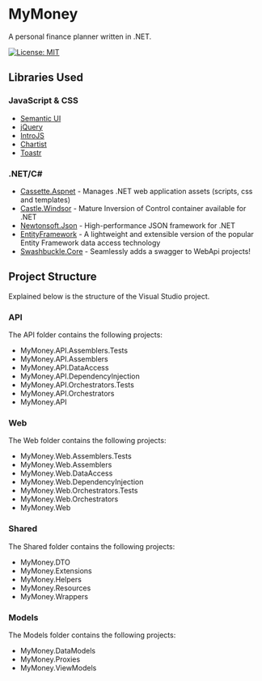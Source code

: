 # MyMoney
A personal finance planner written in .NET.

[![License: MIT](https://img.shields.io/badge/License-MIT-yellow.svg)](https://opensource.org/licenses/MIT)

## Libraries Used
### JavaScript & CSS
- [Semantic UI](https://github.com/semantic-org/semantic-ui/)
- [jQuery](https://github.com/jquery/jquery)
- [IntroJS](https://github.com/usablica/intro.js/)
- [Chartist](https://github.com/gionkunz/chartist-js)
- [Toastr](https://github.com/CodeSeven/toastr)

### .NET/C# #
- [Cassette.Aspnet](https://github.com/andrewdavey/cassette) - Manages .NET web application assets (scripts, css and templates) 
- [Castle.Windsor](https://github.com/castleproject/Windsor) - Mature Inversion of Control container available for .NET
- [Newtonsoft.Json](https://github.com/JamesNK/Newtonsoft.Json) - High-performance JSON framework for .NET 
- [EntityFramework](https://github.com/aspnet/EntityFramework) - A lightweight and extensible version of the popular Entity Framework data access technology
- [Swashbuckle.Core](https://github.com/domaindrivendev/Swashbuckle) - Seamlessly adds a swagger to WebApi projects!

## Project Structure
Explained below is the structure of the Visual Studio project.
### API
The API folder contains the following projects:
- MyMoney.API.Assemblers.Tests
- MyMoney.API.Assemblers	
- MyMoney.API.DataAccess	
- MyMoney.API.DependencyInjection	
- MyMoney.API.Orchestrators.Tests	
- MyMoney.API.Orchestrators	
- MyMoney.API

### Web
The Web folder contains the following projects:
- MyMoney.Web.Assemblers.Tests
- MyMoney.Web.Assemblers	
- MyMoney.Web.DataAccess	
- MyMoney.Web.DependencyInjection	
- MyMoney.Web.Orchestrators.Tests	
- MyMoney.Web.Orchestrators	
- MyMoney.Web

### Shared
The Shared folder contains the following projects:
- MyMoney.DTO	
- MyMoney.Extensions	
- MyMoney.Helpers
- MyMoney.Resources	
- MyMoney.Wrappers

### Models
The Models folder contains the following projects:
- MyMoney.DataModels	
- MyMoney.Proxies
- MyMoney.ViewModels
